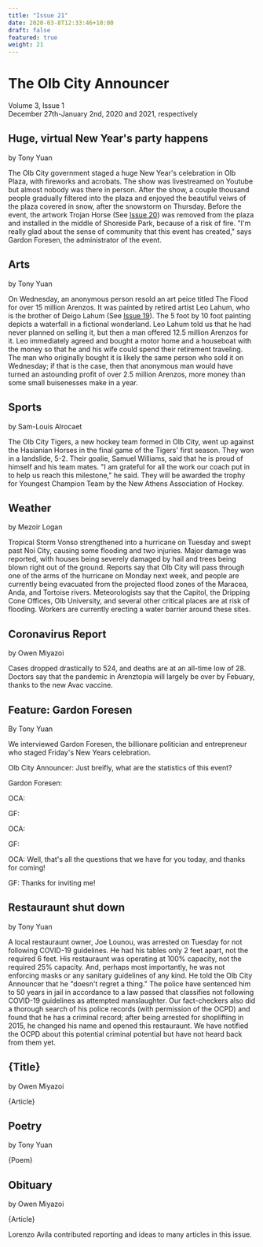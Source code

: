 ```yaml
---
title: "Issue 21"
date: 2020-03-8T12:33:46+10:00
draft: false
featured: true
weight: 21
---
```


# The Olb City Announcer
Volume 3, Issue 1    
December 27th-January 2nd, 2020 and 2021, respectively

## Huge, virtual New Year's party happens
by Tony Yuan

The Olb City government staged a huge New Year's celebration in Olb Plaza, with fireworks and acrobats. The show was livestreamed on Youtube but almost nobody was there in person. After the show, a couple thousand people gradually filtered into the plaza and enjoyed the beautiful veiws of the plaza covered in snow, after the snowstorm on Thursday. Before the event, the artwork Trojan Horse (See [Issue 20](https://www.arenztopia.com/news/issue-20/)) was removed from the plaza and installed in the middle of Shoreside Park, because of a risk of fire. "I'm really glad about the sense of community that this event has created," says Gardon Foresen, the administrator of the event.

## Arts
by Tony Yuan

On Wednesday, an anonymous person resold an art peice titled The Flood for over 15 million Arenzos. It was painted by retired artist Leo Lahum, who is the brother of Deigo Lahum (See [Issue 19](https://www.arenztopia.com/news/issue-19/)). The 5 foot by 10 foot painting depicts a waterfall in a fictional wonderland. Leo Lahum told us that he had never planned on selling it, but then a man offered 12.5 million Arenzos for it. Leo immediately agreed and bought a motor home and a houseboat with the money so that he and his wife could spend their retirement traveling. The man who originally bought it is likely the same person who sold it on Wednesday; if that is the case, then that anonymous man would have turned an astounding profit of over 2.5 million Arenzos, more money than some small buisenesses make in a year.

## Sports
by Sam-Louis Alrocaet

The Olb City Tigers, a new hockey team formed in Olb City, went up against the Hasianian Horses in the final game of the Tigers' first season. They won in a landslide, 5-2. Their goalie, Samuel Williams, said that he is proud of himself and his team mates. "I am grateful for all the work our coach put in to help us reach this milestone," he said. They will be awarded the trophy for Youngest Champion Team by the New Athens Association of Hockey.

## Weather
by Mezoir Logan 

Tropical Storm Vonso strengthened into a hurricane on Tuesday and swept past Noi City, causing some flooding and two injuries. Major damage was reported, with houses being severely damaged by hail and trees being blown right out of the ground. Reports say that Olb City will pass through one of the arms of the hurricane on Monday next week, and people are currently being evacuated from the projected flood zones of the Maracea, Anda, and Tortoise rivers. Meteorologists say that the Capitol, the Dripping Cone Offices, Olb University, and several other critical places are at risk of flooding. Workers are currently erecting a water barrier around these sites.

## Coronavirus Report
by Owen Miyazoi

Cases dropped drastically to 524, and deaths are at an all-time low of 28. Doctors say that the pandemic in Arenztopia will largely be over by Febuary, thanks to the new Avac vaccine.

## Feature: Gardon Foresen
By Tony Yuan

We interviewed Gardon Foresen, the billionare politician and entrepreneur who staged Friday's New Years celebration.

Olb City Announcer: Just breifly, what are the statistics of this event?

Gardon Foresen:

OCA:

GF:

OCA:

GF:

OCA: Well, that's all the questions that we have for you today, and thanks for coming!

GF: Thanks for inviting me!

## Restauraunt shut down
by Tony Yuan

A local restauraunt owner, Joe Lounou, was arrested on Tuesday for not following COVID-19 guidelines. He had his tables only 2 feet apart, not the required 6 feet. His restauraunt was operating at 100% capacity, not the required 25% capacity. And, perhaps most importantly, he was not enforcing masks or any sanitary guidelines of any kind. He told the Olb City Announcer that he "doesn't regret a thing." The police have sentenced him to 50 years in jail in accordance to a law passed that classifies not following COVID-19 guidelines as attempted manslaughter. Our fact-checkers also did a thorough search of his police records (with permission of the OCPD) and found that he has a criminal record; after being arrested for shoplifting in 2015, he changed his name and opened this restauraunt. We have notified the OCPD about this potential criminal potential but have not heard back from them yet.

## {Title}
by Owen Miyazoi

{Article}

## Poetry 
by Tony Yuan 

{Poem}

## Obituary
by Owen Miyazoi

{Article}



Lorenzo Avila contributed reporting and ideas to many articles in this issue.
